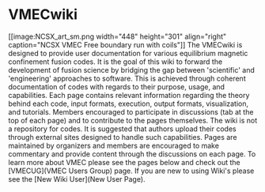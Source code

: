 # VMECwiki #
[[image:NCSX_art_sm.png width="448" height="301" align="right" caption="NCSX VMEC Free boundary run with coils"]]
The VMECwiki is designed to provide user documentation for various equilibrium magnetic confinement fusion codes. It is the goal of this wiki to forward the development of fusion science by bridging the gap between 'scientific' and 'engineering' approaches to software. This is achieved through coherent documentation of codes with regards to their purpose, usage, and capabilities. Each page contains relevant information regarding the theory behind each code, input formats, execution, output formats, visualization, and tutorials. Members encouraged to participate in discussions (tab at the top of each page) and to contribute to the pages themselves. The wiki is not a repository for codes. It is suggested that authors upload their codes through external sites designed to handle such capabilities. Pages are maintained by organizers and members are encouraged to make commentary and provide content through the discussions on each page. To learn more about VMEC please see the pages below and check out the [VMECUG](VMEC Users Group) page. If you are new to using Wiki's please see the [New Wiki User](New User Page).